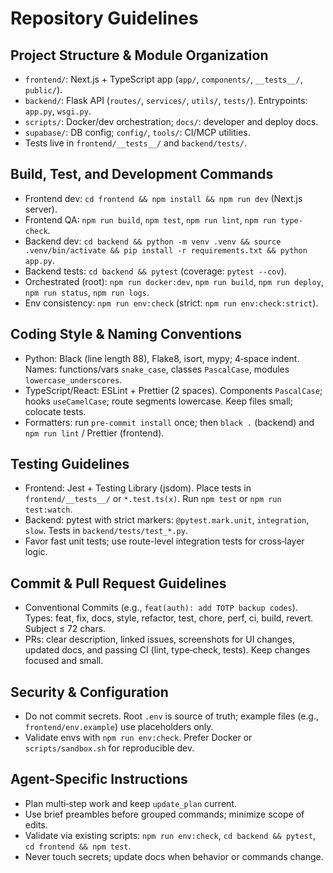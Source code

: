 # Repository Guidelines

## Project Structure & Module Organization
- `frontend/`: Next.js + TypeScript app (`app/`, `components/`, `__tests__/`, `public/`).
- `backend/`: Flask API (`routes/`, `services/`, `utils/`, `tests/`). Entrypoints: `app.py`, `wsgi.py`.
- `scripts/`: Docker/dev orchestration; `docs/`: developer and deploy docs.
- `supabase/`: DB config; `config/`, `tools/`: CI/MCP utilities.
- Tests live in `frontend/__tests__/` and `backend/tests/`.

## Build, Test, and Development Commands
- Frontend dev: `cd frontend && npm install && npm run dev` (Next.js server).
- Frontend QA: `npm run build`, `npm test`, `npm run lint`, `npm run type-check`.
- Backend dev: `cd backend && python -m venv .venv && source .venv/bin/activate && pip install -r requirements.txt && python app.py`.
- Backend tests: `cd backend && pytest` (coverage: `pytest --cov`).
- Orchestrated (root): `npm run docker:dev`, `npm run build`, `npm run deploy`, `npm run status`, `npm run logs`.
- Env consistency: `npm run env:check` (strict: `npm run env:check:strict`).

## Coding Style & Naming Conventions
- Python: Black (line length 88), Flake8, isort, mypy; 4‑space indent. Names: functions/vars `snake_case`, classes `PascalCase`, modules `lowercase_underscores`.
- TypeScript/React: ESLint + Prettier (2 spaces). Components `PascalCase`; hooks `useCamelCase`; route segments lowercase. Keep files small; colocate tests.
- Formatters: run `pre-commit install` once; then `black .` (backend) and `npm run lint` / Prettier (frontend).

## Testing Guidelines
- Frontend: Jest + Testing Library (jsdom). Place tests in `frontend/__tests__/` or `*.test.ts(x)`. Run `npm test` or `npm run test:watch`.
- Backend: pytest with strict markers: `@pytest.mark.unit`, `integration`, `slow`. Tests in `backend/tests/test_*.py`.
- Favor fast unit tests; use route-level integration tests for cross‑layer logic.

## Commit & Pull Request Guidelines
- Conventional Commits (e.g., `feat(auth): add TOTP backup codes`). Types: feat, fix, docs, style, refactor, test, chore, perf, ci, build, revert. Subject ≤ 72 chars.
- PRs: clear description, linked issues, screenshots for UI changes, updated docs, and passing CI (lint, type‑check, tests). Keep changes focused and small.

## Security & Configuration
- Do not commit secrets. Root `.env` is source of truth; example files (e.g., `frontend/env.example`) use placeholders only.
- Validate envs with `npm run env:check`. Prefer Docker or `scripts/sandbox.sh` for reproducible dev.

## Agent-Specific Instructions
- Plan multi‑step work and keep `update_plan` current.
- Use brief preambles before grouped commands; minimize scope of edits.
- Validate via existing scripts: `npm run env:check`, `cd backend && pytest`, `cd frontend && npm test`.
- Never touch secrets; update docs when behavior or commands change.


